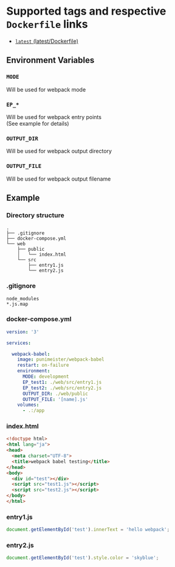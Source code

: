 # Supported tags and respective `Dockerfile` links

- [`latest` (latest/Dockerfile)](https://github.com/punimeister/docker-webpack-babel/blob/master/latest/Dockerfile)

## Environment Variables

### `MODE`

Will be used for webpack mode

### `EP_*`

Will be used for webpack entry points  
(See example for details)

### `OUTPUT_DIR`

Will be used for webpack output directory

### `OUTPUT_FILE`

Will be used for webpack output filename

## Example

### Directory structure

```
.
├── .gitignore
├── docker-compose.yml
└── web
    ├── public
    │   └── index.html
    └── src
        ├── entry1.js
        └── entry2.js
```

### .gitignore

```gitignore
node_modules
*.js.map
```

### docker-compose.yml

```yaml
version: '3'

services:

  webpack-babel:
    image: punimeister/webpack-babel
    restart: on-failure
    environment:
      MODE: development
      EP_test1: ./web/src/entry1.js
      EP_test2: ./web/src/entry2.js
      OUTPUT_DIR: ./web/public
      OUTPUT_FILE: '[name].js'
    volumes:
      - .:/app
```

### index.html

```html
<!doctype html>
<html lang="ja">
<head>
  <meta charset="UTF-8">
  <title>webpack babel testing</title>
</head>
<body>
  <div id="test"></div>
  <script src="test1.js"></script>
  <script src="test2.js"></script>
</body>
</html>
```

### entry1.js

```javascript
document.getElementById('test').innerText = 'hello webpack';
```

### entry2.js

```javascript
document.getElementById('test').style.color = 'skyblue';
```
